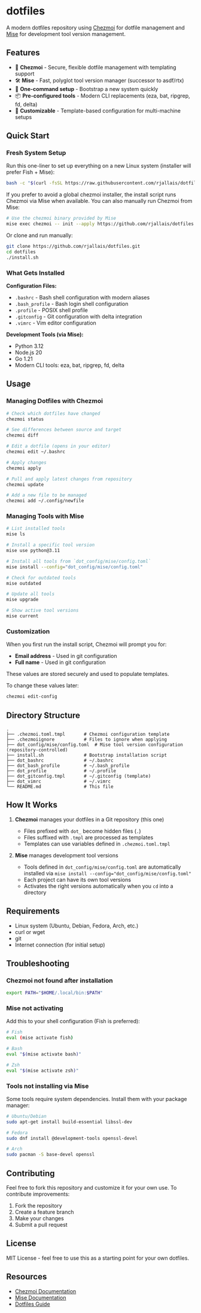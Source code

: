 # dotfiles

A modern dotfiles repository using [Chezmoi](https://www.chezmoi.io/) for dotfile management and [Mise](https://mise.jdx.dev/) for development tool version management.

## Features

- 🔧 **Chezmoi** - Secure, flexible dotfile management with templating support
- 🛠️ **Mise** - Fast, polyglot tool version manager (successor to asdf/rtx)
- 🚀 **One-command setup** - Bootstrap a new system quickly
- 📦 **Pre-configured tools** - Modern CLI replacements (eza, bat, ripgrep, fd, delta)
- 🎨 **Customizable** - Template-based configuration for multi-machine setups

## Quick Start

### Fresh System Setup

Run this one-liner to set up everything on a new Linux system (installer will prefer Fish + Mise):

```bash
bash -c "$(curl -fsSL https://raw.githubusercontent.com/rjallais/dotfiles/main/install.sh)"
```

If you prefer to avoid a global chezmoi installer, the install script runs Chezmoi via Mise when available. You can also manually run Chezmoi from Mise:

```bash
# Use the chezmoi binary provided by Mise
mise exec chezmoi -- init --apply https://github.com/rjallais/dotfiles.git
```

Or clone and run manually:

```bash
git clone https://github.com/rjallais/dotfiles.git
cd dotfiles
./install.sh
```

### What Gets Installed

**Configuration Files:**
- `.bashrc` - Bash shell configuration with modern aliases
- `.bash_profile` - Bash login shell configuration
- `.profile` - POSIX shell profile
- `.gitconfig` - Git configuration with delta integration
- `.vimrc` - Vim editor configuration

**Development Tools (via Mise):**
- Python 3.12
- Node.js 20
- Go 1.21
- Modern CLI tools: eza, bat, ripgrep, fd, delta

## Usage

### Managing Dotfiles with Chezmoi

```bash
# Check which dotfiles have changed
chezmoi status

# See differences between source and target
chezmoi diff

# Edit a dotfile (opens in your editor)
chezmoi edit ~/.bashrc

# Apply changes
chezmoi apply

# Pull and apply latest changes from repository
chezmoi update

# Add a new file to be managed
chezmoi add ~/.config/newfile
```

### Managing Tools with Mise

```bash
# List installed tools
mise ls

# Install a specific tool version
mise use python@3.11

# Install all tools from `dot_config/mise/config.toml`
mise install --config="dot_config/mise/config.toml"

# Check for outdated tools
mise outdated

# Update all tools
mise upgrade

# Show active tool versions
mise current
```

### Customization

When you first run the install script, Chezmoi will prompt you for:
- **Email address** - Used in git configuration
- **Full name** - Used in git configuration

These values are stored securely and used to populate templates.

To change these values later:

```bash
chezmoi edit-config
```

## Directory Structure

```
.
├── .chezmoi.toml.tmpl       # Chezmoi configuration template
├── .chezmoiignore           # Files to ignore when applying
├── dot_config/mise/config.toml  # Mise tool version configuration (repository-controlled)
├── install.sh               # Bootstrap installation script
├── dot_bashrc               # ~/.bashrc
├── dot_bash_profile         # ~/.bash_profile
├── dot_profile              # ~/.profile
├── dot_gitconfig.tmpl       # ~/.gitconfig (template)
├── dot_vimrc                # ~/.vimrc
└── README.md                # This file
```

## How It Works

1. **Chezmoi** manages your dotfiles in a Git repository (this one)
   - Files prefixed with `dot_` become hidden files (`.`)
   - Files suffixed with `.tmpl` are processed as templates
   - Templates can use variables defined in `.chezmoi.toml.tmpl`

2. **Mise** manages development tool versions
   - Tools defined in `dot_config/mise/config.toml` are automatically installed via `mise install --config="dot_config/mise/config.toml"`
   - Each project can have its own tool versions
   - Activates the right versions automatically when you `cd` into a directory

## Requirements

- Linux system (Ubuntu, Debian, Fedora, Arch, etc.)
- curl or wget
- git
- Internet connection (for initial setup)

## Troubleshooting

### Chezmoi not found after installation
```bash
export PATH="$HOME/.local/bin:$PATH"
```

### Mise not activating
Add this to your shell configuration (Fish is preferred):
```bash
# Fish
eval (mise activate fish)

# Bash
eval "$(mise activate bash)"

# Zsh
eval "$(mise activate zsh)"
```

### Tools not installing via Mise
Some tools require system dependencies. Install them with your package manager:
```bash
# Ubuntu/Debian
sudo apt-get install build-essential libssl-dev

# Fedora
sudo dnf install @development-tools openssl-devel

# Arch
sudo pacman -S base-devel openssl
```

## Contributing

Feel free to fork this repository and customize it for your own use. To contribute improvements:

1. Fork the repository
2. Create a feature branch
3. Make your changes
4. Submit a pull request

## License

MIT License - feel free to use this as a starting point for your own dotfiles.

## Resources

- [Chezmoi Documentation](https://www.chezmoi.io/)
- [Mise Documentation](https://mise.jdx.dev/)
- [Dotfiles Guide](https://dotfiles.github.io/)